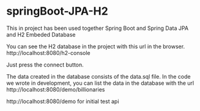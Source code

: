 # springBoot-JPA-H2

This in project has been used together Spring Boot and Spring Data JPA and H2 Embeded Database

You can see the H2 database in the project with this url in the browser. http://localhost:8080/h2-console

Just press the connect button.

The data created in the database consists of the data.sql file. In the code we wrote in development, 
you can list the data in the database with the url http://localhost:8080/demo/billionaries

http://localhost:8080/demo for initial test api
